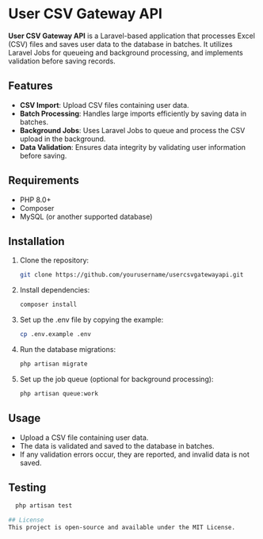 # User CSV Gateway API

**User CSV Gateway API** is a Laravel-based application that processes Excel (CSV) files and saves user data to the database in batches. It utilizes Laravel Jobs for queueing and background processing, and implements validation before saving records.

## Features

- **CSV Import**: Upload CSV files containing user data.
- **Batch Processing**: Handles large imports efficiently by saving data in batches.
- **Background Jobs**: Uses Laravel Jobs to queue and process the CSV upload in the background.
- **Data Validation**: Ensures data integrity by validating user information before saving.

## Requirements

- PHP 8.0+
- Composer
- MySQL (or another supported database)

## Installation

1. Clone the repository:
   ```bash
   git clone https://github.com/yourusername/usercsvgatewayapi.git

2. Install dependencies:
   ```bash
   composer install
   
3. Set up the .env file by copying the example:
   ```bash
   cp .env.example .env
   
4. Run the database migrations: 
   ```bash
   php artisan migrate

5. Set up the job queue (optional for background processing):
 
   ```bash
   php artisan queue:work

## Usage

- Upload a CSV file containing user data.
- The data is validated and saved to the database in batches.
- If any validation errors occur, they are reported, and invalid data is not saved.

## Testing
 ```bash
   php artisan test

## License
This project is open-source and available under the MIT License.
